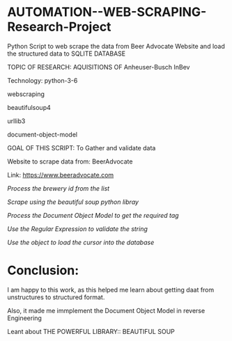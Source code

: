 # AUTOMATION--WEB-SCRAPING-Research-Project
Python Script to web scrape the data from Beer Advocate Website and load the structured data to SQLITE DATABASE

TOPIC OF RESEARCH: AQUISITIONS OF Anheuser-Busch InBev

Technology: 
python-3-6

webscraping

beautifulsoup4

urllib3

document-object-model

GOAL OF THIS SCRIPT: To Gather and validate data

Website to scrape data from: BeerAdvocate

Link: https://www.beeradvocate.com

_Process the brewery id from the list_

_Scrape using the beautiful soup python libray_

_Process the Document Object Model to get the required tag_

_Use the Regular Expression to validate the string_

_Use the object to load the cursor into the database_

# Conclusion:

I am happy to this work, as this helped me learn about getting daat from unstructures to structured format. 

Also, it made me immplement the Document Object Model in reverse Engineering

Leant about THE POWERFUL LIBRARY:: BEAUTIFUL SOUP
